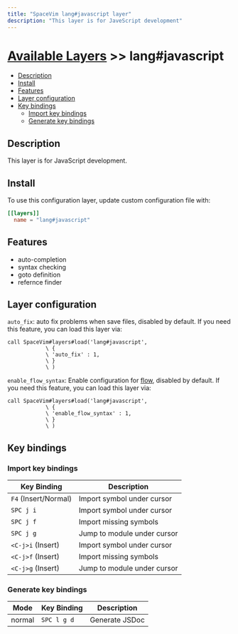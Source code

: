 ```yaml
---
title: "SpaceVim lang#javascript layer"
description: "This layer is for JaveScript development"
---
```


# [Available Layers](../../) >> lang#javascript

<!-- vim-markdown-toc GFM -->

- [Description](#description)
- [Install](#install)
- [Features](#features)
- [Layer configuration](#layer-configuration)
- [Key bindings](#key-bindings)
  - [Import key bindings](#import-key-bindings)
  - [Generate key bindings](#generate-key-bindings)

<!-- vim-markdown-toc -->

## Description

This layer is for JavaScript development.

## Install

To use this configuration layer, update custom configuration file with:

```toml
[[layers]]
  name = "lang#javascript"
```

## Features

- auto-completion
- syntax checking
- goto definition
- refernce finder

## Layer configuration

`auto_fix`: auto fix problems when save files, disabled by default. If you need this feature, you can load this layer via:

```vim
call SpaceVim#layers#load('lang#javascript',
            \ {
            \ 'auto_fix' : 1,
            \ }
            \ )

```

`enable_flow_syntax`: Enable configuration for [flow](https://flow.org/), disabled by default. If you need this feature, you can load this layer via:

```vim
call SpaceVim#layers#load('lang#javascript',
            \ {
            \ 'enable_flow_syntax' : 1,
            \ }
            \ )

```

## Key bindings

### Import key bindings

| Key Binding          | Description                     |
| -------------------- | ------------------------------- |
| `F4` (Insert/Normal) | Import symbol under cursor      |
| `SPC j i`            | Import symbol under cursor      |
| `SPC j f`            | Import missing symbols          |
| `SPC j g`            | Jump to module under cursor     |
| `<C-j>i` (Insert)    | Import symbol under cursor      |
| `<C-j>f` (Insert)    | Import missing symbols          |
| `<C-j>g` (Insert)    | Jump to module under cursor     |

### Generate key bindings

| Mode          | Key Binding | Description                           |
| ------------- | ----------- | ------------------------------------- |
| normal        | `SPC l g d` | Generate JSDoc                        |
